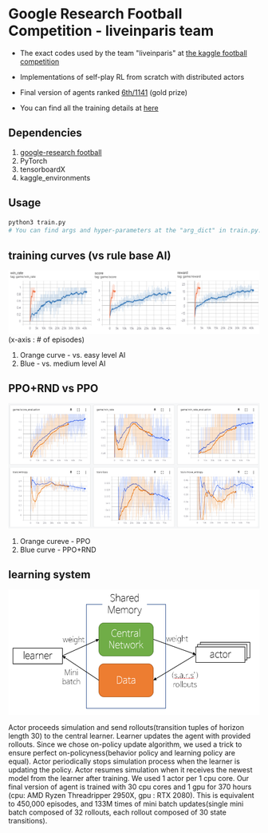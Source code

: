 # Google Research Football Competition - liveinparis team

* The exact codes used by the team "liveinparis" at [the kaggle football competition](https://www.kaggle.com/c/google-football)

* Implementations of self-play RL from scratch with distributed actors 

* Final version of agents ranked [6th/1141](https://www.kaggle.com/c/google-football/leaderboard) (gold prize)

* You can find all the training details at [here](https://www.kaggle.com/c/google-football/discussion/201376)


## Dependencies
1. [google-research football](https://github.com/google-research/football)
2. PyTorch
3. tensorboardX
4. kaggle_environments

## Usage
```bash
python3 train.py 
# You can find args and hyper-parameters at the "arg_dict" in train.py. 
```

## training curves (vs rule base AI)
![](data/images/trained_result.png)
(x-axis : # of episodes)
1. Orange curve - vs. easy level AI
2. Blue - vs. medium level AI 

##  PPO+RND vs PPO
![](data/images/comparison.png)
1. Orange cureve - PPO
2. Blue curve - PPO+RND

## learning system
<img src="data/images/system.PNG" height="250"></img>

Actor proceeds simulation and send rollouts(transition tuples of horizon length 30) to the central learner. Learner updates the agent with provided rollouts. Since we chose on-policy update algorithm, we used a trick to ensure perfect on-policyness(behavior policy and learning policy are equal). Actor periodically stops simulation process when the learner is updating the policy. Actor resumes simulation when it receives the newest model from the learner after training.
We used 1 actor per 1 cpu core. Our final version of agent is trained with 30 cpu cores and 1 gpu for 370 hours (cpu: AMD Ryzen Threadripper 2950X, gpu : RTX 2080). This is equivalent to 450,000 episodes, and 133M times of mini batch updates(single mini batch composed of 32 rollouts, each rollout composed of 30 state transitions).


